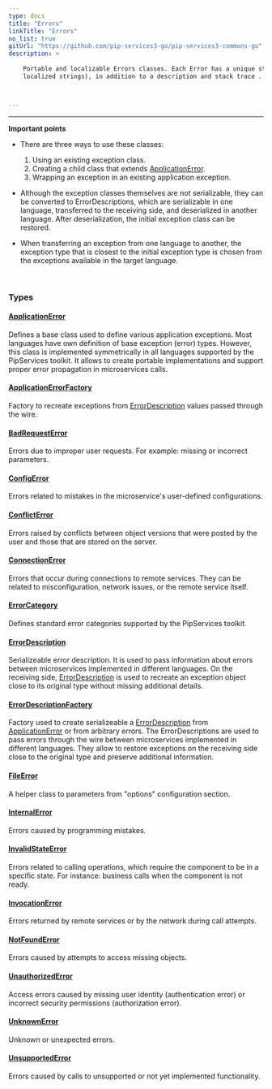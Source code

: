 ```yaml
---
type: docs
title: "Errors"
linkTitle: "Errors"
no_list: true
gitUrl: "https://github.com/pip-services3-go/pip-services3-commons-go"
description: >
    
    Portable and localizable Errors classes. Each Error has a unique string code and details array (which can be used for creating 
    localized strings), in addition to a description and stack trace . 



---
```

---

<div class="module-body"> 

**Important points**

- There are three ways to use these classes:
    1. Using an existing exception class.
    2. Creating a child class that extends [ApplicationError](application_error).
    3. Wrapping an exception in an existing application exception.

- Although the exception classes themselves are not serializable, they can be converted to ErrorDescriptions, which are serializable in one language, transferred to the receiving side, and deserialized in another language. After deserialization, the initial exception class can be restored. 

- When transferring an exception from one language to another, the exception type that is closest to the initial exception type is chosen from the exceptions available in the target language.

<br>

### Types

#### [ApplicationError](application_error)
Defines a base class used to define various application exceptions.
Most languages have own definition of base exception (error) types.
However, this class is implemented symmetrically in all languages
supported by the PipServices toolkit. It allows to create portable implementations
and support proper error propagation in microservices calls.

#### [ApplicationErrorFactory](application_error_factory)
Factory to recreate exceptions from [ErrorDescription](error_description) values passed through the wire.

#### [BadRequestError](bad_request_error)
Errors due to improper user requests. 
For example: missing or incorrect parameters.

#### [ConfigError](config_error)
Errors related to mistakes in the microservice's user-defined configurations.

#### [ConflictError](conflict_error)
Errors raised by conflicts between object versions that were
posted by the user and those that are stored on the server.

#### [ConnectionError](connection_error)
Errors that occur during connections to remote services.
They can be related to misconfiguration, network issues, or the remote service itself.

#### [ErrorCategory](error_category)
Defines standard error categories supported by the PipServices toolkit.

#### [ErrorDescription](error_description)
Serializeable error description. It is used to pass information about errors
between microservices implemented in different languages. On the receiving side, 
[ErrorDescription](error_description) is used to recreate an exception object close to its original type
without missing additional details.

#### [ErrorDescriptionFactory](error_description_factory)
Factory used to create serializeable a [ErrorDescription](error_description) from
[ApplicationError](application_error) or from arbitrary errors.
The ErrorDescriptions are used to pass errors through the wire between microservices
implemented in different languages. They allow to restore exceptions on the receiving side
close to the original type and preserve additional information.

#### [FileError](file_error)
A helper class to parameters from "options" configuration section.

#### [InternalError](internal_error)
Errors caused by programming mistakes.

#### [InvalidStateError](invalid_state_error)
Errors related to calling operations, which require the component to be in a specific state.
For instance: business calls when the component is not ready.

#### [InvocationError](invocation_error)
Errors returned by remote services or by the network during call attempts.

#### [NotFoundError](not_found_error)
Errors caused by attempts to access missing objects.

#### [UnauthorizedError](unauthorized_error)
Access errors caused by missing user identity (authentication error) or incorrect security permissions (authorization error).

#### [UnknownError](unknown_error)
Unknown or unexpected errors.

#### [UnsupportedError](unsupported_error)
Errors caused by calls to unsupported or not yet implemented functionality.

</div>
